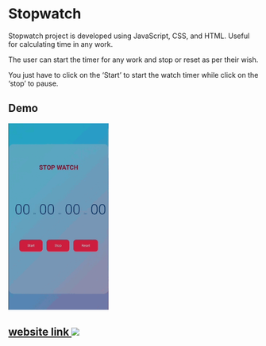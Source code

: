 <h1>Stopwatch</h1>
<p>Stopwatch project is developed using JavaScript, CSS, and HTML. Useful for calculating time in any work.

The user can start the timer for any work and stop or reset as per their wish.

You just have to click on the ‘Start’ to start the watch timer while click on the ‘stop’ to pause.</p>
<h2>Demo</h2>
<img style="width:40%" src="./demo.gif" />
<h2 style="color:"><a href="https://rithik14.github.io/Stop_Watch/" target="_blank">website link <img src="https://img.icons8.com/emoji/20/null/link-emoji.png"/></a></h2>
